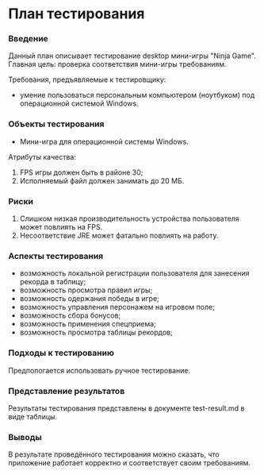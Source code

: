 # План тестирования

### Введение

Данный план описывает тестирование desktop мини-игры "Ninja Game".
Главная цель: проверка соответствия мини-игры требованиям.

Требования, предъявляемые к тестировщику:

* умение пользоваться персональным компьютером (ноутбуком) под операционной системой Windows.

### Объекты тестирования

* Мини-игра для операционной системы Windows.

Атрибуты качества:

1. FPS игры должен быть в районе 30;
2. Исполняемый файл должен занимать до 20 МБ.

### Риски

1. Слишком низкая производительность устройства пользователя может повлиять на FPS.
2. Несоответствие JRE может фатально повлиять на работу.

### Аспекты тестирования

* возможность локальной регистрации пользователя для занесения рекорда в таблицу;
* возможность просмотра правил игры;
* возможность одержания победы в игре;
* возможность управления персонажем на игровом поле;
* возможность сбора бонусов;
* возможность применения спецприема;
* возможность просмотра таблицы рекордов;

### Подходы к тестированию

Предпологается использовать ручное тестирование.

### Представление результатов

Результаты тестирования представлены в документе test-result.md в виде таблицы.

### Выводы

В результате проведённого тестирования можно сказать, что приложение работает корректно и соответствует своим требованиям.
